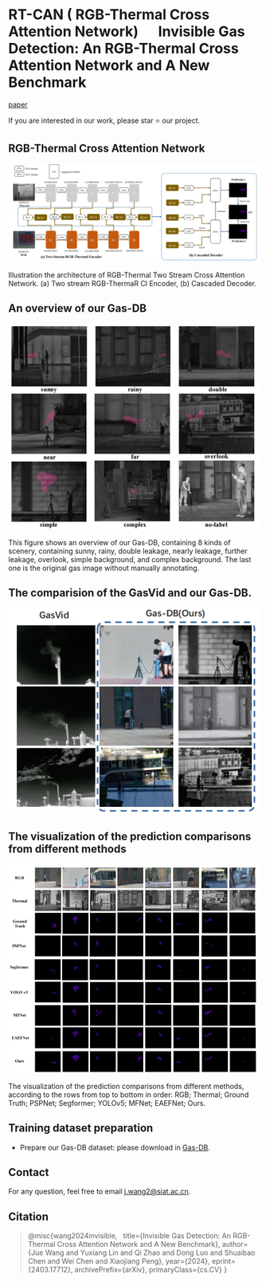 # RT-CAN ( RGB-Thermal Cross Attention Network)        Invisible Gas Detection: An RGB-Thermal Cross Attention Network and A New Benchmark

[paper]( https://arxiv.org/abs/2403.17712)  

If you are interested in our work, please star ⭐ our project.
## RGB-Thermal Cross Attention Network
![ Illustration the architecture of RGB-Thermal Two Stream Cross Attention Network. (a) Two stream RGB-ThermaR Cl Encoder, (b) Cascaded Decoder.](https://github.com/logic112358/image/blob/main/20240529163048.png)

Illustration the architecture of RGB-Thermal Two Stream Cross Attention Network. (a) Two stream RGB-ThermaR Cl Encoder, (b) Cascaded Decoder.
## An overview of our Gas-DB  
![an overview of our Gas-DB](https://github.com/logic112358/image/blob/main/20240529155658.png)

This figure shows an overview of our Gas-DB, containing 8 kinds of scenery, containing sunny, rainy, double leakage, nearly leakage, further leakage, overlook, simple background, and complex background. The last one is the original gas image without manually annotating.

##  The comparision of the GasVid and our Gas-DB.
![The comparision of the GasVid and our Gas-DB](https://github.com/logic112358/image/blob/main/20240529155716.png)

## The visualization of the prediction comparisons from different methods
![The visualization of the prediction comparisons from different methods](https://github.com/logic112358/image/blob/main/20240529155745.png)

The visualization of the prediction comparisons from different methods, according to the rows from top to bottom in order: RGB; Thermal; Ground Truth; PSPNet; Segformer; YOLOv5; MFNet; EAEFNet; Ours.
## Training dataset preparation
- Prepare our Gas-DB dataset: please download in [Gas-DB](https://drive.google.com/drive/folders/11t324MSRVQhptfLLu65MlPaSaPOJRf4Z).

## Contact   
For any question, feel free to email <j.wang2@siat.ac.cn>.

## Citation   
>@misc{wang2024invisible,  
      title={Invisible Gas Detection: An RGB-Thermal Cross Attention Network and A New Benchmark}, 
      author={Jue Wang and Yuxiang Lin and Qi Zhao and Dong Luo and Shuaibao Chen and Wei Chen and Xiaojiang Peng},
      year={2024},
      eprint={2403.17712},
      archivePrefix={arXiv},
      primaryClass={cs.CV}
      }

